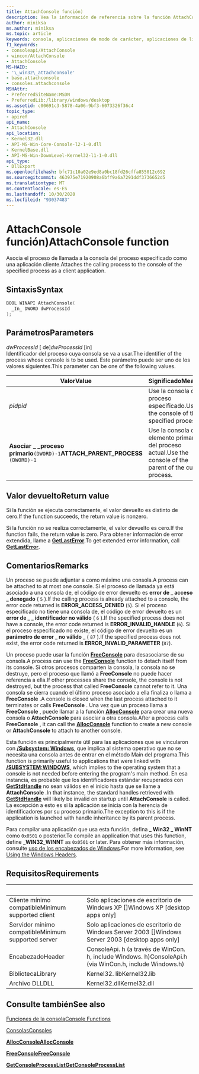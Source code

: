 ```yaml
---
title: AttachConsole función)
description: Vea la información de referencia sobre la función AttachConsole, que asocia el proceso de llamada a la consola del proceso especificado.
author: miniksa
ms.author: miniksa
ms.topic: article
keywords: consola, aplicaciones de modo de carácter, aplicaciones de línea de comandos, aplicaciones de terminal, API de consola
f1_keywords:
- consoleapi/AttachConsole
- wincon/AttachConsole
- AttachConsole
MS-HAID:
- '\_win32\_attachconsole'
- base.attachconsole
- consoles.attachconsole
MSHAttr:
- PreferredSiteName:MSDN
- PreferredLib:/library/windows/desktop
ms.assetid: c00691c3-5878-4a06-9bf3-6073326f36c4
topic_type:
- apiref
api_name:
- AttachConsole
api_location:
- Kernel32.dll
- API-MS-Win-Core-Console-l2-1-0.dll
- KernelBase.dll
- API-MS-Win-DownLevel-Kernel32-l1-1-0.dll
api_type:
- DllExport
ms.openlocfilehash: bfc71c10a02e9ed8a0bc18fd26cffa855012c692
ms.sourcegitcommit: 463975e71920908a6bff9a6a7291ddf3736652d5
ms.translationtype: MT
ms.contentlocale: es-ES
ms.lasthandoff: 10/30/2020
ms.locfileid: "93037483"
---
```

# <a name="attachconsole-function"></a><span data-ttu-id="cca77-104">AttachConsole función)</span><span class="sxs-lookup"><span data-stu-id="cca77-104">AttachConsole function</span></span>

<span data-ttu-id="cca77-105">Asocia el proceso de llamada a la consola del proceso especificado como una aplicación cliente.</span><span class="sxs-lookup"><span data-stu-id="cca77-105">Attaches the calling process to the console of the specified process as a client application.</span></span>

## <a name="syntax"></a><span data-ttu-id="cca77-106">Sintaxis</span><span class="sxs-lookup"><span data-stu-id="cca77-106">Syntax</span></span>

```C
BOOL WINAPI AttachConsole(
  _In_ DWORD dwProcessId
);
```

## <a name="parameters"></a><span data-ttu-id="cca77-107">Parámetros</span><span class="sxs-lookup"><span data-stu-id="cca77-107">Parameters</span></span>

<span data-ttu-id="cca77-108">*dwProcessId* \[ de\]</span><span class="sxs-lookup"><span data-stu-id="cca77-108">*dwProcessId* \[in\]</span></span>  
<span data-ttu-id="cca77-109">Identificador del proceso cuya consola se va a usar.</span><span class="sxs-lookup"><span data-stu-id="cca77-109">The identifier of the process whose console is to be used.</span></span> <span data-ttu-id="cca77-110">Este parámetro puede ser uno de los valores siguientes.</span><span class="sxs-lookup"><span data-stu-id="cca77-110">This parameter can be one of the following values.</span></span>

| <span data-ttu-id="cca77-111">Valor</span><span class="sxs-lookup"><span data-stu-id="cca77-111">Value</span></span> | <span data-ttu-id="cca77-112">Significado</span><span class="sxs-lookup"><span data-stu-id="cca77-112">Meaning</span></span> |
|-|-|
| <span data-ttu-id="cca77-113">*pid*</span><span class="sxs-lookup"><span data-stu-id="cca77-113">*pid*</span></span> | <span data-ttu-id="cca77-114">Use la consola del proceso especificado.</span><span class="sxs-lookup"><span data-stu-id="cca77-114">Use the console of the specified process.</span></span> |
| <span data-ttu-id="cca77-115">**Asociar \_ \_proceso primario**`(DWORD)-1`</span><span class="sxs-lookup"><span data-stu-id="cca77-115">**ATTACH\_PARENT\_PROCESS** `(DWORD)-1`</span></span> | <span data-ttu-id="cca77-116">Use la consola del elemento primario del proceso actual.</span><span class="sxs-lookup"><span data-stu-id="cca77-116">Use the console of the parent of the current process.</span></span> |

## <a name="return-value"></a><span data-ttu-id="cca77-117">Valor devuelto</span><span class="sxs-lookup"><span data-stu-id="cca77-117">Return value</span></span>

<span data-ttu-id="cca77-118">Si la función se ejecuta correctamente, el valor devuelto es distinto de cero.</span><span class="sxs-lookup"><span data-stu-id="cca77-118">If the function succeeds, the return value is nonzero.</span></span>

<span data-ttu-id="cca77-119">Si la función no se realiza correctamente, el valor devuelto es cero.</span><span class="sxs-lookup"><span data-stu-id="cca77-119">If the function fails, the return value is zero.</span></span> <span data-ttu-id="cca77-120">Para obtener información de error extendida, llame a [**GetLastError**](https://msdn.microsoft.com/library/windows/desktop/ms679360).</span><span class="sxs-lookup"><span data-stu-id="cca77-120">To get extended error information, call [**GetLastError**](https://msdn.microsoft.com/library/windows/desktop/ms679360).</span></span>

## <a name="remarks"></a><span data-ttu-id="cca77-121">Comentarios</span><span class="sxs-lookup"><span data-stu-id="cca77-121">Remarks</span></span>

<span data-ttu-id="cca77-122">Un proceso se puede adjuntar a como máximo una consola.</span><span class="sxs-lookup"><span data-stu-id="cca77-122">A process can be attached to at most one console.</span></span> <span data-ttu-id="cca77-123">Si el proceso de llamada ya está asociado a una consola de, el código de error devuelto es **error de \_ acceso \_ denegado** ( `5` ).</span><span class="sxs-lookup"><span data-stu-id="cca77-123">If the calling process is already attached to a console, the error code returned is **ERROR\_ACCESS\_DENIED** (`5`).</span></span> <span data-ttu-id="cca77-124">Si el proceso especificado no tiene una consola de, el código de error devuelto es un **error de \_ \_ identificador no válido** ( `6` ).</span><span class="sxs-lookup"><span data-stu-id="cca77-124">If the specified process does not have a console, the error code returned is **ERROR\_INVALID\_HANDLE** (`6`).</span></span> <span data-ttu-id="cca77-125">Si el proceso especificado no existe, el código de error devuelto es un **parámetro de error \_ no válido \_** ( `87` ).</span><span class="sxs-lookup"><span data-stu-id="cca77-125">If the specified process does not exist, the error code returned is **ERROR\_INVALID\_PARAMETER** (`87`).</span></span>

<span data-ttu-id="cca77-126">Un proceso puede usar la función [**FreeConsole**](freeconsole.md) para desasociarse de su consola.</span><span class="sxs-lookup"><span data-stu-id="cca77-126">A process can use the [**FreeConsole**](freeconsole.md) function to detach itself from its console.</span></span> <span data-ttu-id="cca77-127">Si otros procesos comparten la consola, la consola no se destruye, pero el proceso que llamó a **FreeConsole** no puede hacer referencia a ella.</span><span class="sxs-lookup"><span data-stu-id="cca77-127">If other processes share the console, the console is not destroyed, but the process that called **FreeConsole** cannot refer to it.</span></span> <span data-ttu-id="cca77-128">Una consola se cierra cuando el último proceso asociado a ella finaliza o llama a **FreeConsole** .</span><span class="sxs-lookup"><span data-stu-id="cca77-128">A console is closed when the last process attached to it terminates or calls **FreeConsole** .</span></span> <span data-ttu-id="cca77-129">Una vez que un proceso llama a **FreeConsole** , puede llamar a la función [**AllocConsole**](allocconsole.md) para crear una nueva consola o **AttachConsole** para asociar a otra consola.</span><span class="sxs-lookup"><span data-stu-id="cca77-129">After a process calls **FreeConsole** , it can call the [**AllocConsole**](allocconsole.md) function to create a new console or **AttachConsole** to attach to another console.</span></span>

<span data-ttu-id="cca77-130">Esta función es principalmente útil para las aplicaciones que se vincularon con [**/Subsystem: Windows**](https://docs.microsoft.com/cpp/build/reference/subsystem-specify-subsystem), que implica al sistema operativo que no se necesita una consola antes de entrar en el método Main del programa.</span><span class="sxs-lookup"><span data-stu-id="cca77-130">This function is primarily useful to applications that were linked with [**/SUBSYSTEM:WINDOWS**](https://docs.microsoft.com/cpp/build/reference/subsystem-specify-subsystem), which implies to the operating system that a console is not needed before entering the program's main method.</span></span> <span data-ttu-id="cca77-131">En esa instancia, es probable que los identificadores estándar recuperados con [**GetStdHandle**](getstdhandle.md) no sean válidos en el inicio hasta que se llame a **AttachConsole** .</span><span class="sxs-lookup"><span data-stu-id="cca77-131">In that instance, the standard handles retrieved with [**GetStdHandle**](getstdhandle.md) will likely be invalid on startup until **AttachConsole** is called.</span></span> <span data-ttu-id="cca77-132">La excepción a esto es si la aplicación se inicia con la herencia de identificadores por su proceso primario.</span><span class="sxs-lookup"><span data-stu-id="cca77-132">The exception to this is if the application is launched with handle inheritance by its parent process.</span></span>

<span data-ttu-id="cca77-133">Para compilar una aplicación que usa esta función, defina **\_ Win32 \_ WinNT** como `0x0501` o posterior.</span><span class="sxs-lookup"><span data-stu-id="cca77-133">To compile an application that uses this function, define **\_WIN32\_WINNT** as `0x0501` or later.</span></span> <span data-ttu-id="cca77-134">Para obtener más información, consulte [uso de los encabezados de Windows](https://msdn.microsoft.com/library/windows/desktop/aa383745).</span><span class="sxs-lookup"><span data-stu-id="cca77-134">For more information, see [Using the Windows Headers](https://msdn.microsoft.com/library/windows/desktop/aa383745).</span></span>

## <a name="requirements"></a><span data-ttu-id="cca77-135">Requisitos</span><span class="sxs-lookup"><span data-stu-id="cca77-135">Requirements</span></span>

| &nbsp; | &nbsp; |
|-|-|
| <span data-ttu-id="cca77-136">Cliente mínimo compatible</span><span class="sxs-lookup"><span data-stu-id="cca77-136">Minimum supported client</span></span> | <span data-ttu-id="cca77-137">Solo aplicaciones de escritorio de Windows XP \[\]</span><span class="sxs-lookup"><span data-stu-id="cca77-137">Windows XP \[desktop apps only\]</span></span> |
| <span data-ttu-id="cca77-138">Servidor mínimo compatible</span><span class="sxs-lookup"><span data-stu-id="cca77-138">Minimum supported server</span></span> | <span data-ttu-id="cca77-139">Solo aplicaciones de escritorio de Windows Server 2003 \[\]</span><span class="sxs-lookup"><span data-stu-id="cca77-139">Windows Server 2003 \[desktop apps only\]</span></span> |
| <span data-ttu-id="cca77-140">Encabezado</span><span class="sxs-lookup"><span data-stu-id="cca77-140">Header</span></span> | <span data-ttu-id="cca77-141">ConsoleApi. h (a través de WinCon. h, include Windows. h)</span><span class="sxs-lookup"><span data-stu-id="cca77-141">ConsoleApi.h (via WinCon.h, include Windows.h)</span></span> |
| <span data-ttu-id="cca77-142">Biblioteca</span><span class="sxs-lookup"><span data-stu-id="cca77-142">Library</span></span> | <span data-ttu-id="cca77-143">Kernel32. lib</span><span class="sxs-lookup"><span data-stu-id="cca77-143">Kernel32.lib</span></span> |
| <span data-ttu-id="cca77-144">Archivo DLL</span><span class="sxs-lookup"><span data-stu-id="cca77-144">DLL</span></span> | <span data-ttu-id="cca77-145">Kernel32.dll</span><span class="sxs-lookup"><span data-stu-id="cca77-145">Kernel32.dll</span></span> |

## <a name="see-also"></a><span data-ttu-id="cca77-146">Consulte también</span><span class="sxs-lookup"><span data-stu-id="cca77-146">See also</span></span>

[<span data-ttu-id="cca77-147">Funciones de la consola</span><span class="sxs-lookup"><span data-stu-id="cca77-147">Console Functions</span></span>](console-functions.md)

[<span data-ttu-id="cca77-148">Consolas</span><span class="sxs-lookup"><span data-stu-id="cca77-148">Consoles</span></span>](consoles.md)

[<span data-ttu-id="cca77-149">**AllocConsole**</span><span class="sxs-lookup"><span data-stu-id="cca77-149">**AllocConsole**</span></span>](allocconsole.md)

[<span data-ttu-id="cca77-150">**FreeConsole**</span><span class="sxs-lookup"><span data-stu-id="cca77-150">**FreeConsole**</span></span>](freeconsole.md)

[<span data-ttu-id="cca77-151">**GetConsoleProcessList**</span><span class="sxs-lookup"><span data-stu-id="cca77-151">**GetConsoleProcessList**</span></span>](getconsoleprocesslist.md)
